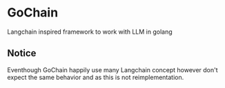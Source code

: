 # GoChain
Langchain inspired framework to work with LLM in golang

## Notice
Eventhough GoChain happily use many Langchain concept however don't expect the same behavior and as this is not reimplementation.